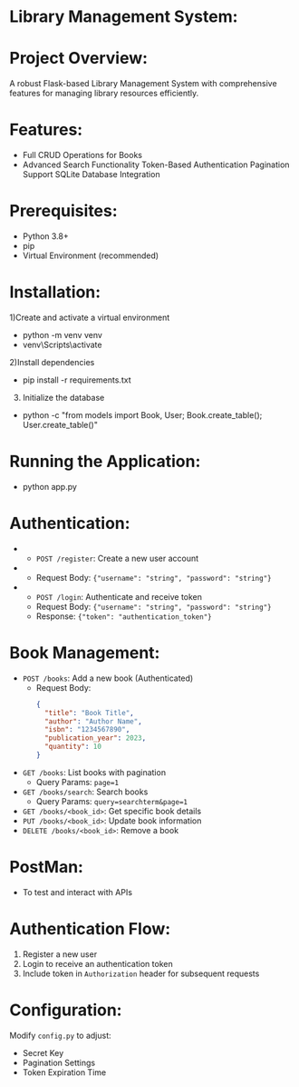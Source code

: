 # Library Management System:

# Project Overview:

A robust Flask-based Library Management System with comprehensive features for managing library resources efficiently.

# Features:

- Full CRUD Operations for Books
- Advanced Search Functionality
Token-Based Authentication
Pagination Support
SQLite Database Integration

# Prerequisites:

- Python 3.8+
- pip
- Virtual Environment (recommended)

# Installation:

1)Create and activate a virtual environment

- python -m venv venv
- venv\Scripts\activate

2)Install dependencies

- pip install -r requirements.txt

3) Initialize the database
- python -c "from models import Book, User; Book.create_table(); User.create_table()"


# Running the Application:

- python app.py

# Authentication:

- - `POST /register`: Create a new user account
- - Request Body: `{"username": "string", "password": "string"}`

- - `POST /login`: Authenticate and receive token
  - Request Body: `{"username": "string", "password": "string"}`
  - Response: `{"token": "authentication_token"}`

# Book Management:

- `POST /books`: Add a new book (Authenticated)
  - Request Body: 
    ```json
    {
      "title": "Book Title",
      "author": "Author Name",
      "isbn": "1234567890",
      "publication_year": 2023,
      "quantity": 10
    }
    ```
- `GET /books`: List books with pagination
  - Query Params: `page=1`
- `GET /books/search`: Search books
  - Query Params: `query=searchterm&page=1`
- `GET /books/<book_id>`: Get specific book details
- `PUT /books/<book_id>`: Update book information
- `DELETE /books/<book_id>`: Remove a book

# PostMan:
 - To test and interact with APIs

# Authentication Flow:

1. Register a new user
2. Login to receive an authentication token
3. Include token in `Authorization` header for subsequent requests

# Configuration:

Modify `config.py` to adjust:
- Secret Key
- Pagination Settings
- Token Expiration Time